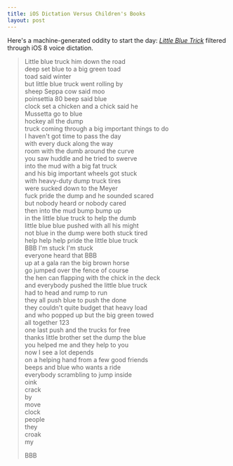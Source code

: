 ```yaml
---
title: iOS Dictation Versus Children's Books
layout: post
---
```


Here's a machine-generated oddity to start the day: [_Little Blue Trick_][1] filtered through iOS 8 voice dictation.

> Little blue truck him down the road  
> deep set blue to a big green toad  
> toad said winter  
> but little blue truck went rolling by  
> sheep Seppa cow said moo  
> poinsettia 80 beep said blue  
> clock set a chicken
> and a chick said he  
> Mussetta go to blue  
> hockey all the dump  
> truck coming through a
> big important things to do  
> I haven't got time to pass the day  
> with every duck along the way  
> room with the dumb around the curve  
> you saw huddle and he tried to swerve  
> into the mud with a big fat truck  
> and his big important wheels got stuck  
> with heavy-duty dump truck tires  
> were sucked down to the Meyer  
> fuck pride the dump and he sounded scared  
> but nobody heard or nobody cared  
> then into the mud bump bump up  
> in the little blue truck to help the dumb  
> little blue blue pushed with all his might  
> not blue in the dump were both stuck tired  
> help help help pride the little blue truck  
> BBB I'm stuck I'm stuck  
> everyone heard that BBB  
> up at a gala ran the big brown horse  
> go jumped over the fence of course  
> the hen can flapping with the chick in the deck  
> and everybody pushed the little blue truck  
> had to head and rump to run  
> they all push blue to push the done  
> they couldn't quite budget that heavy load  
> and who popped up but the big green towed  
> all together 123  
> one last push and the trucks for free  
> thanks little brother set the dump the blue  
> you helped me and they help to you  
> now I see a lot depends  
> on a helping hand from a few good friends  
> beeps and blue who wants a ride  
> everybody scrambling to jump inside  
> oink  
> crack  
> by  
> move  
> clock  
> people  
> they  
> croak  
> my  
>
> BBB

[1]: http://www.amazon.com/Little-Blue-Truck-Board-Book/dp/054405685X/ref=sr_1_5?ie=UTF8&qid=1434628280&sr=8-5&keywords=little+blue+truck